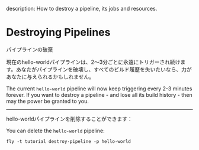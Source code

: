 description: How to destroy a pipeline, its jobs and resources.

# Destroying Pipelines
パイプラインの破棄

現在のhello-worldパイプラインは、2〜3分ごとに永遠にトリガーされ続けます。あなたがパイプラインを破壊し、すべてのビルド履歴を失いたいなら、力があなたに与えられるかもしれません。


The current `hello-world` pipeline will now keep triggering every 2-3 minutes forever. If you want to destroy a pipeline - and lose all its build history - then may the power be granted to you.

---

hello-worldパイプラインを削除することができます：

You can delete the `hello-world` pipeline:

```
fly -t tutorial destroy-pipeline -p hello-world
```


